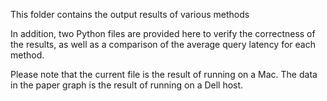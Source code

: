 
This folder contains the output results of various methods


In addition, two Python files are provided here to verify the correctness of the results, 
as well as a comparison of the average query latency for each method.

Please note that the current file is the result of running on a Mac. 
The data in the paper graph is the result of running on a Dell host.